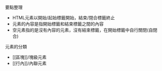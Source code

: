 要點整理
- HTML元素以開始/起始標籤開始，結束/閉合標籤終止
- 元素的內容是指開始標籤和結束標籤之間的內容
- 空元素指的是沒有內容的元素，沒有結束標籤，在開始標籤中自行關閉(自閉合)

元素的分類
- [[區塊]]/塊級元素
- [[行內]]/內聯元素